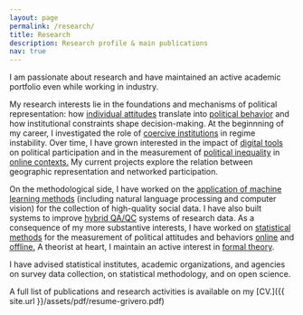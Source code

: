 ```yaml
---
layout: page
permalink: /research/
title: Research
description: Research profile & main publications
nav: true
---
```


I am passionate about research and have maintained an active academic
portfolio even while working in industry.

My research interests lie in the foundations and mechanisms of
political representation: how [individual
attitudes](https://www.journals.uchicago.edu/doi/pdf/10.1086/709672)
translate into [political
behavior](https://www.cambridge.org/core/journals/political-science-research-and-methods/article/rooting-out-corruption-or-rooting-for-corruption-the-heterogeneous-electoral-consequences-of-scandals/902FCB9C6DF2CCB1DB73E57AC07AD5D4)
and how institutional constraints shape decision-making. At the
beginnning of my career, I investigated the role of [coercive
institutions](http://ipp.csic.es/en/event/seminarios-cip-oligopoly-violence-civilian-control-heterogeneous-military)
in regime instability. Over time, I have grown interested in the
impact of [digital
tools](https://www.amazon.com/Retooling-Politics-Digital-Shaping-Democracy/dp/1108419402)
on political participation and in the measurement of [political
inequality](https://journals.sagepub.com/doi/abs/10.1177/0894439314558836?journalCode=ssce)
in [online
contexts.](https://www.pewresearch.org/politics/2022/06/16/politics-on-twitter-one-third-of-tweets-from-u-s-adults-are-political/)
My current projects explore the relation between geographic
representation and networked participation.

On the methodological side, I have worked on the [application of
machine learning
methods](https://www.westat.com/capability/statistical-sciences/artificial-intelligence-ai-data-analytics)
(including natural language processing and computer vision) for the
collection of high-quality social data. I have also built systems to
improve [hybrid
QA/QC](https://journals.sagepub.com/doi/abs/10.1177/1525822X221107053)
systems of research data. As a consequence of my more substantive
interests, I have worked on [statistical
methods](http://libreria.cis.es/libros/analisis-de-datos-incompletos-en-ciencias-sociales/9788474765632/)
for the measurement of political attitudes and behaviors
[online](https://rsa.tandfonline.com/doi/abs/10.1080/21582041.2017.1325924)
and
[offline.](https://www.sciencedirect.com/science/article/pii/S0261379415001092)
A theorist at heart, I maintain an active interest in [formal
theory](https://www.sciencedirect.com/science/article/pii/S0176268015000592).

I have advised statistical institutes, academic organizations, and
agencies on survey data collection, on statistical methodology, and on
open science.

A full list of publications and research activities is available on my
[CV.]({{ site.url }}/assets/pdf/resume-grivero.pdf)
